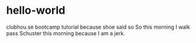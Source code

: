 # hello-world
clubhou.se bootcamp tutorial because shoe said so 
So this morning I walk pass Schuster this morning because I am a jerk. 
